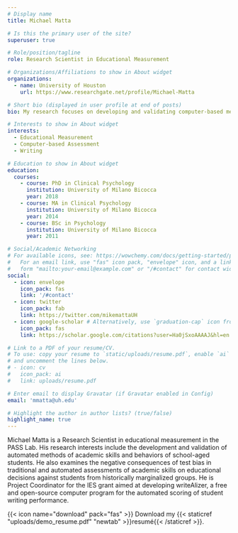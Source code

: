 ```yaml
---
# Display name
title: Michael Matta

# Is this the primary user of the site?
superuser: true

# Role/position/tagline
role: Research Scientist in Educational Measurement

# Organizations/Affiliations to show in About widget
organizations:
  - name: University of Houston
    url: https://www.researchgate.net/profile/Michael-Matta

# Short bio (displayed in user profile at end of posts)
bio: My research focuses on developing and validating computer-based methods for the assessment of academic skills and behaviors of school-aged students.

# Interests to show in About widget
interests:
  - Educational Measurement
  - Computer-based Assessment
  - Writing

# Education to show in About widget
education:
  courses:
    - course: PhD in Clinical Psychology
      institution: University of Milano Bicocca
      year: 2018
    - course: MA in Clinical Psychology
      institution: University of Milano Bicocca
      year: 2014
    - course: BSc in Psychology
      institution: University of Milano Bicocca
      year: 2011

# Social/Academic Networking
# For available icons, see: https://wowchemy.com/docs/getting-started/page-builder/#icons
#   For an email link, use "fas" icon pack, "envelope" icon, and a link in the
#   form "mailto:your-email@example.com" or "/#contact" for contact widget.
social:
  - icon: envelope
    icon_pack: fas
    link: '/#contact'
  - icon: twitter
    icon_pack: fab
    link: https://twitter.com/mikemattaUH
  - icon: google-scholar # Alternatively, use `graduation-cap` icon from `ai` icon pack
    icon_pack: fas
    link: https://scholar.google.com/citations?user=Ha0jSxoAAAAJ&hl=en

# Link to a PDF of your resume/CV.
# To use: copy your resume to `static/uploads/resume.pdf`, enable `ai` icons in `params.toml`,
# and uncomment the lines below.
# - icon: cv
#   icon_pack: ai
#   link: uploads/resume.pdf

# Enter email to display Gravatar (if Gravatar enabled in Config)
email: 'mmatta@uh.edu'

# Highlight the author in author lists? (true/false)
highlight_name: true
---
```


Michael Matta is a Research Scientist in educational measurement in the PASS Lab. His research interests include the development and validation of automated methods of academic skills and behaviors of school-aged students. He also examines the negative consequences of test bias in traditional and automated assessments of academic skills on educational decisions against students from historically marginalized groups. He is Project Coordinator for the IES grant aimed at developing writeAlizer, a free and open-source computer program for the automated scoring of student writing performance.

{{< icon name="download" pack="fas" >}} Download my {{< staticref "uploads/demo_resume.pdf" "newtab" >}}resumé{{< /staticref >}}.
